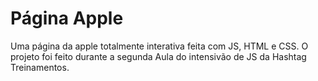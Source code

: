 # Página Apple
Uma página da apple totalmente interativa feita com JS, HTML e CSS. O projeto foi feito durante a segunda Aula do intensivão de JS da Hashtag Treinamentos. 
